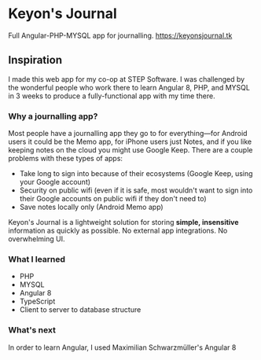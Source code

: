 # Keyon's Journal
Full Angular-PHP-MYSQL app for journalling.
https://keyonsjournal.tk

## Inspiration
I made this web app for my co-op at STEP Software.
I was challenged by the wonderful people who work there to learn Angular 8, PHP, and MYSQL in 3 weeks to produce a fully-functional app with my time there.

### Why a journalling app?
Most people have a journalling app they go to for everything—for Android users it could be the Memo app, for iPhone users just Notes, and if you like keeping notes on the cloud you might use Google Keep.
There are a couple problems with these types of apps:
- Take long to sign into because of their ecosystems (Google Keep, using your Google account) 
- Security on public wifi (even if it is safe, most wouldn't want to sign into their Google accounts on public wifi if they don't need to)
- Save notes locally only (Android Memo app)

Keyon's Journal is a lightweight solution for storing **simple, insensitive** information as quickly as possible. No external app integrations. No overwhelming UI. 

### What I learned
- PHP 
- MYSQL
- Angular 8 
- TypeScript
- Client to server to database structure

### What's next
In order to learn Angular, I used Maximilian Schwarzmüller's Angular 8


